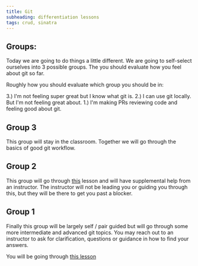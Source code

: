 ```yaml
---
title: Git
subheading: differentiation lessons
tags: crud, sinatra
---
```


## Groups:

Today we are going to do things a little different. We are going to self-select ourselves into 3 possible groups. The you should evaluate how you feel about git so far.

Roughly how you should evaluate which group you should be in:

3.) I'm not feeling super great but I know what git is.
2.) I can use git locally. But I'm not feeling great about.
1.) I'm making PRs reviewing code and feeling good about git.


## Group 3

This group will stay in the classroom. Together we will go through the basics of good git workflow.

## Group 2

This group will go through [this](/git_workflows) lesson and will have supplemental help from an instructor. The instructor will not be leading you or guiding you through this, but they will be there to get you past a blocker.

## Group 1

Finally this group will be largely self / pair guided but will go through some more intermediate and advanced git topics. You may reach out to an instructor to ask for clarification, questions or guidance in how to find your answers.

You will be going through [this lesson](/git_workflows)
